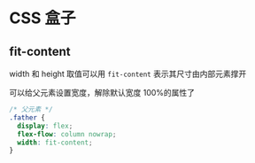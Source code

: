 # CSS 盒子

## fit-content

width 和 height 取值可以用 `fit-content` 表示其尺寸由内部元素撑开

可以给父元素设置宽度，解除默认宽度 100%的属性了

```css
/* 父元素 */
.father {
  display: flex;
  flex-flow: column nowrap;
  width: fit-content;
}
```

